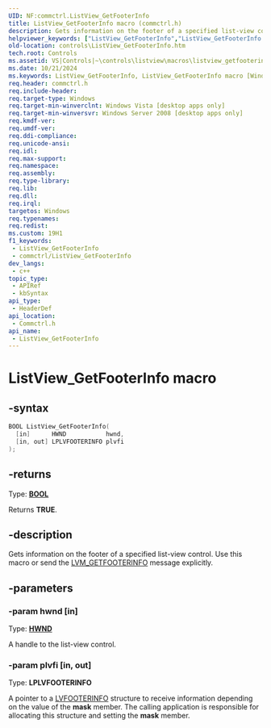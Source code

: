 ```yaml
---
UID: NF:commctrl.ListView_GetFooterInfo
title: ListView_GetFooterInfo macro (commctrl.h)
description: Gets information on the footer of a specified list-view control. Use this macro or send the LVM_GETFOOTERINFO message explicitly.
helpviewer_keywords: ["ListView_GetFooterInfo","ListView_GetFooterInfo macro [Windows Controls]","_shell_ListView_GetFooterInfo","_shell_ListView_GetFooterInfo_cpp","commctrl/ListView_GetFooterInfo","controls.ListView_GetFooterInfo","controls._shell_ListView_GetFooterInfo"]
old-location: controls\ListView_GetFooterInfo.htm
tech.root: Controls
ms.assetid: VS|Controls|~\controls\listview\macros\listview_getfooterinfo.htm
ms.date: 10/21/2024
ms.keywords: ListView_GetFooterInfo, ListView_GetFooterInfo macro [Windows Controls], _shell_ListView_GetFooterInfo, _shell_ListView_GetFooterInfo_cpp, commctrl/ListView_GetFooterInfo, controls.ListView_GetFooterInfo, controls._shell_ListView_GetFooterInfo
req.header: commctrl.h
req.include-header: 
req.target-type: Windows
req.target-min-winverclnt: Windows Vista [desktop apps only]
req.target-min-winversvr: Windows Server 2008 [desktop apps only]
req.kmdf-ver: 
req.umdf-ver: 
req.ddi-compliance: 
req.unicode-ansi: 
req.idl: 
req.max-support: 
req.namespace: 
req.assembly: 
req.type-library: 
req.lib: 
req.dll: 
req.irql: 
targetos: Windows
req.typenames: 
req.redist: 
ms.custom: 19H1
f1_keywords:
 - ListView_GetFooterInfo
 - commctrl/ListView_GetFooterInfo
dev_langs:
 - c++
topic_type:
 - APIRef
 - kbSyntax
api_type:
 - HeaderDef
api_location:
 - Commctrl.h
api_name:
 - ListView_GetFooterInfo
---
```


# ListView_GetFooterInfo macro

## -syntax

```cpp
BOOL ListView_GetFooterInfo(
  [in]      HWND           hwnd,
  [in, out] LPLVFOOTERINFO plvfi
);
```

## -returns

Type: **[BOOL](/windows/desktop/winprog/windows-data-types)**

Returns <b>TRUE</b>.


## -description

Gets information on the footer of a specified list-view control. Use this macro or send the <a href="/windows/desktop/Controls/lvm-getfooterinfo">LVM_GETFOOTERINFO</a> message explicitly.

## -parameters

### -param hwnd [in]

Type: <b><a href="/windows/desktop/WinProg/windows-data-types">HWND</a></b>

A handle to the list-view control.

### -param plvfi [in, out]

Type: <b>LPLVFOOTERINFO</b>

A pointer to a <a href="/windows/desktop/api/commctrl/ns-commctrl-lvfooterinfo">LVFOOTERINFO</a> structure to receive information depending on the value of the <b>mask</b> member. The calling application is responsible for allocating this structure and setting the <b>mask</b> member.
